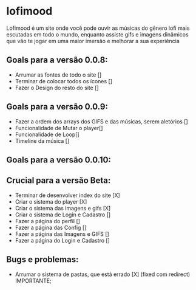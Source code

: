 # lofimood
   Lofimood é um site onde você pode ouvir as músicas do gênero lofi mais escutadas em todo o mundo, enquanto assiste gifs e imagens dinâmicos que vão te jogar em uma maior imersão e melhorar a sua experiência

## Goals para a versão 0.0.8:
* Arrumar as fontes de todo o site []
* Terminar de colocar todos os ícones []
* Fazer o Design do resto do site []


## Goals para a versão 0.0.9:
* Fazer a ordem dos arrays dos GIFS e das músicas, serem aletórios []
* Funcionalidade de Mutar o player[]
* Funcionalidade de Loop[]
* Timeline da música []

## Goals para a versão 0.0.10:


## Crucial para a versão Beta:
* Terminar de desenvolver index do site [X]
* Criar o sistema do player [X]
* Criar o sistema das imagens e gifs [X]
* Criar o sistema de Login e Cadastro []
* Fazer a página do perfil []
* Fazer a página das Config []
* Fazer a página das Imagens e GIFS []
* Fazer a página do Login e Cadastro []

## Bugs e problemas:
* Arrumar o sistema de pastas, que está errado [X] (fixed com redirect) IMPORTANTE;